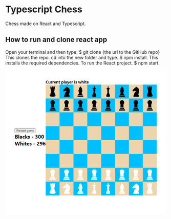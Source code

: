 # Typescript Chess

Chess made on React and Typescript.

## How to run and clone react app

Open your terminal and then type. $ git clone {the url to the GitHub repo} This clones the repo.
cd into the new folder and type. $ npm install. This installs the required dependencies.
To run the React project. $ npm start.

![Chess](https://github.com/eugeny11/Typescript-Chess/raw/main/src/img/1.jpg)
